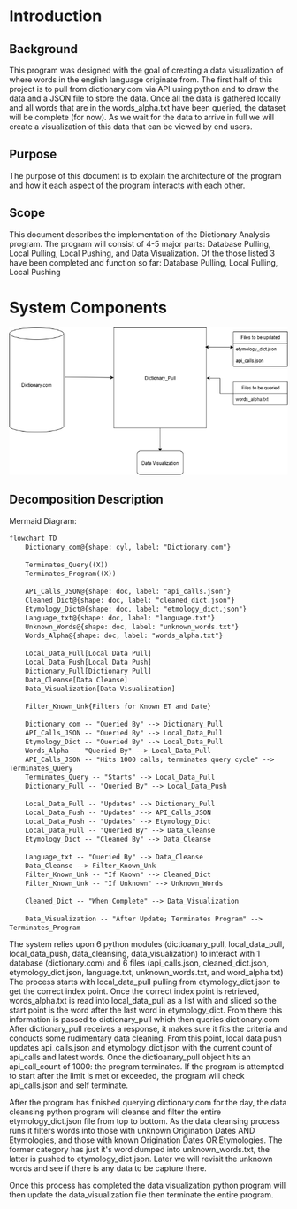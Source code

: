 # Introduction

## Background
This program was designed with the goal of creating a data visualization of where words in the english language originate from. The first half of this project is to pull from dictionary.com via API using python and to draw the data and a JSON file to store the data. Once all the data is gathered locally and all words that are in the words_alpha.txt have been queried, the dataset will be complete (for now). As we wait for the data to arrive in full we will create a visualization of this data that can be viewed by end users.

## Purpose
The purpose of this document is to explain the architecture of the program and how it each aspect of the program interacts with each other. 

## Scope
This document describes the implementation of the Dictionary Analysis program. The program will consist of 4-5 major parts:
Database Pulling, Local Pulling, Local Pushing, and Data Visualization. Of the those listed 3 have been completed and function so far:
Database Pulling, Local Pulling, Local Pushing

# System Components

![FIGURE 1](Dictionary_Analysis.png)

## Decomposition Description
Mermaid Diagram:
```mermaid
flowchart TD
    Dictionary_com@{shape: cyl, label: "Dictionary.com"}

    Terminates_Query((X))
    Terminates_Program((X))

    API_Calls_JSON@{shape: doc, label: "api_calls.json"}
    Cleaned_Dict@{shape: doc, label: "cleaned_dict.json"}
    Etymology_Dict@{shape: doc, label: "etmology_dict.json"}
    Language_txt@{shape: doc, label: "language.txt"}
    Unknown_Words@{shape: doc, label: "unknown_words.txt"}
    Words_Alpha@{shape: doc, label: "words_alpha.txt"}

    Local_Data_Pull[Local Data Pull]
    Local_Data_Push[Local Data Push]
    Dictionary_Pull[Dictionary Pull]
    Data_Cleanse[Data Cleanse]
    Data_Visualization[Data Visualization]

    Filter_Known_Unk{Filters for Known ET and Date}

    Dictionary_com -- "Queried By" --> Dictionary_Pull
    API_Calls_JSON -- "Queried By" --> Local_Data_Pull
    Etymology_Dict -- "Queried By" --> Local_Data_Pull
    Words_Alpha -- "Queried By" --> Local_Data_Pull
    API_Calls_JSON -- "Hits 1000 calls; terminates query cycle" --> Terminates_Query
    Terminates_Query -- "Starts" --> Local_Data_Pull
    Dictionary_Pull -- "Queried By" --> Local_Data_Push

    Local_Data_Pull -- "Updates" --> Dictionary_Pull
    Local_Data_Push -- "Updates" --> API_Calls_JSON
    Local_Data_Push -- "Updates" --> Etymology_Dict
    Local_Data_Pull -- "Queried By" --> Data_Cleanse 
    Etymology_Dict -- "Cleaned By" --> Data_Cleanse

    Language_txt -- "Queried By" --> Data_Cleanse
    Data_Cleanse --> Filter_Known_Unk
    Filter_Known_Unk -- "If Known" --> Cleaned_Dict
    Filter_Known_Unk -- "If Unknown" --> Unknown_Words
    
    Cleaned_Dict -- "When Complete" --> Data_Visualization
   
    Data_Visualization -- "After Update; Terminates Program" --> Terminates_Program

```

The system relies upon 6 python modules (dictioanary_pull, local_data_pull, local_data_push, data_cleansing, data_visualization) to interact with 1 database (dictionary.com) and 6 files (api_calls.json, cleaned_dict.json, etymology_dict.json, language.txt, unknown_words.txt, and word_alpha.txt) 
The process starts with local_data_pull pulling from etymology_dict.json to get the correct index point. 
Once the correct index point is retrieved, words_alpha.txt is read into local_data_pull as a list with and sliced so the start point is the word after the last word in etymology_dict.
From there this information is passed to dictionary_pull which then queries dictionary.com
After dictionary_pull receives a response, it makes sure it fits the criteria and conducts some rudimentary data cleaning. From this point, local data push updates api_calls.json and etymology_dict.json with the current count of api_calls and latest words. Once the dictioanary_pull object hits an api_call_count of 1000: the program terminates. If the program is attempted to start after the limit is met or exceeded, the program will check api_calls.json and self terminate.

After the program has finished querying dictionary.com for the day, the data cleansing python program will cleanse and filter the entire etymology_dict.json file from top to bottom. As the data cleansing process runs it filters words into those with unknown Origination Dates AND Etymologies, and those with known Origination Dates OR Etymologies. The former category has just it's word dumped into unknown_words.txt, the latter is pushed to etymology_dict.json. Later we will revisit the unknown words and see if there is any data to be capture there.

Once this process has completed the data visualization python program will then update the data_visualization file then terminate the entire program.


